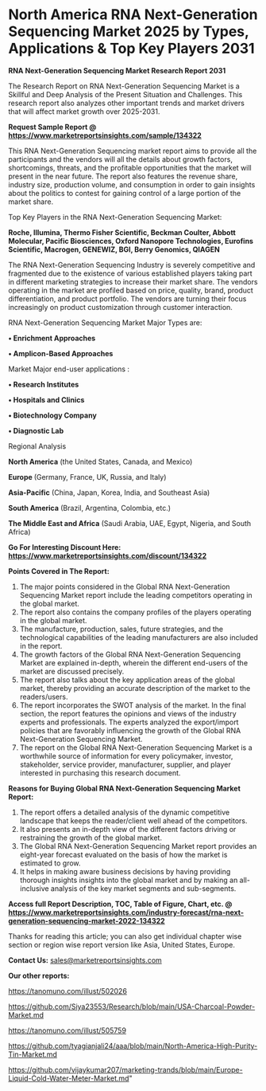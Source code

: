 # North America RNA Next-Generation Sequencing Market 2025 by Types, Applications & Top Key Players 2031

<strong>RNA Next-Generation Sequencing Market Research Report 2031</strong>

The Research Report on RNA Next-Generation Sequencing Market is a Skillful and Deep Analysis of the Present Situation and Challenges. This research report also analyzes other important trends and market drivers that will affect market growth over 2025-2031.

<strong>Request Sample Report @ <a href=https://www.marketreportsinsights.com/sample/134322>https://www.marketreportsinsights.com/sample/134322</a></strong>

This RNA Next-Generation Sequencing market report aims to provide all the participants and the vendors will all the details about growth factors, shortcomings, threats, and the profitable opportunities that the market will present in the near future. The report also features the revenue share, industry size, production volume, and consumption in order to gain insights about the politics to contest for gaining control of a large portion of the market share.

Top Key Players in the RNA Next-Generation Sequencing Market:

<strong>Roche, Illumina, Thermo Fisher Scientific, Beckman Coulter, Abbott Molecular, Pacific Biosciences, Oxford Nanopore Technologies, Eurofins Scientific, Macrogen, GENEWIZ, BGI, Berry Genomics, QIAGEN</strong>

The RNA Next-Generation Sequencing Industry is severely competitive and fragmented due to the existence of various established players taking part in different marketing strategies to increase their market share. The vendors operating in the market are profiled based on price, quality, brand, product differentiation, and product portfolio. The vendors are turning their focus increasingly on product customization through customer interaction.

RNA Next-Generation Sequencing Market Major Types are:

<strong>• Enrichment Approaches

• Amplicon-Based Approaches</strong>

Market Major end-user applications :

<strong>• Research Institutes

• Hospitals and Clinics

• Biotechnology Company

• Diagnostic Lab</strong>

Regional Analysis

</u><strong><b>North America</b></strong> (the United States, Canada, and Mexico)

<strong><b>Europe </b></strong>(Germany, France, UK, Russia, and Italy)

<strong><b>Asia-Pacific</b></strong> (China, Japan, Korea, India, and Southeast Asia)

<strong><b>South America</b></strong> (Brazil, Argentina, Colombia, etc.)

<strong><b>The Middle East and Africa</b></strong> (Saudi Arabia, UAE, Egypt, Nigeria, and South Africa)

<strong>Go For Interesting Discount Here: <a href=https://www.marketreportsinsights.com/discount/134322>https://www.marketreportsinsights.com/discount/134322</a></strong>

<strong>Points Covered in The Report:</strong>
<ol>
  <li>The major points considered in the Global RNA Next-Generation Sequencing Market report include the leading competitors operating in the global market.</li>
  <li>The report also contains the company profiles of the players operating in the global market.</li>
  <li>The manufacture, production, sales, future strategies, and the technological capabilities of the leading manufacturers are also included in the report.</li>
  <li>The growth factors of the Global RNA Next-Generation Sequencing Market are explained in-depth, wherein the different end-users of the market are discussed precisely.</li>
  <li>The report also talks about the key application areas of the global market, thereby providing an accurate description of the market to the readers/users.</li>
  <li>The report incorporates the SWOT analysis of the market. In the final section, the report features the opinions and views of the industry experts and professionals. The experts analyzed the export/import policies that are favorably influencing the growth of the Global RNA Next-Generation Sequencing Market.</li>
  <li>The report on the Global RNA Next-Generation Sequencing Market is a worthwhile source of information for every policymaker, investor, stakeholder, service provider, manufacturer, supplier, and player interested in purchasing this research document.</li>
</ol>
<strong>Reasons for Buying Global RNA Next-Generation Sequencing Market Report:</strong>

<ol>
  <li>The report offers a detailed analysis of the dynamic competitive landscape that keeps the reader/client well ahead of the competitors.</li>
  <li>It also presents an in-depth view of the different factors driving or restraining the growth of the global market.</li>
  <li>The Global RNA Next-Generation Sequencing Market report provides an eight-year forecast evaluated on the basis of how the market is estimated to grow.</li>
  <li>It helps in making aware business decisions by having providing thorough insights insights into the global market and by making an all-inclusive analysis of the key market segments and sub-segments.</li>
</ol>
<strong>Access full Report Description, TOC, Table of Figure, Chart, etc. @ <a href=https://www.marketreportsinsights.com/industry-forecast/rna-next-generation-sequencing-market-2022-134322>https://www.marketreportsinsights.com/industry-forecast/rna-next-generation-sequencing-market-2022-134322</a></strong>


Thanks for reading this article; you can also get individual chapter wise section or region wise report version like Asia, United States, Europe.

<strong>Contact Us:</strong>
sales@marketreportsinsights.com

<strong>Our other reports:</strong>

<a href=https://tanomuno.com/illust/502026>https://tanomuno.com/illust/502026</a>

<a href=https://github.com/Siya23553/Research/blob/main/USA-Charcoal-Powder-Market.md>https://github.com/Siya23553/Research/blob/main/USA-Charcoal-Powder-Market.md</a>

<a href=https://tanomuno.com/illust/505759>https://tanomuno.com/illust/505759</a>

<a href=https://github.com/tyagianjali24/aaa/blob/main/North-America-High-Purity-Tin-Market.md>https://github.com/tyagianjali24/aaa/blob/main/North-America-High-Purity-Tin-Market.md</a>

<a href=https://github.com/vijaykumar207/marketing-trands/blob/main/Europe-Liquid-Cold-Water-Meter-Market.md>https://github.com/vijaykumar207/marketing-trands/blob/main/Europe-Liquid-Cold-Water-Meter-Market.md</a>"
